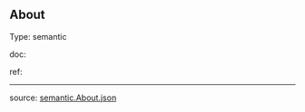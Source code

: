 ## About

Type: semantic

doc: 

ref: 




---

source: [semantic.About.json](../descriptor/semantic.About.json)